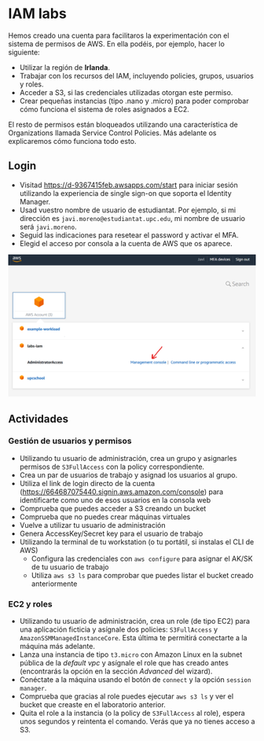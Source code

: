 # IAM labs

Hemos creado una cuenta para facilitaros la experimentación con el sistema de permisos de AWS. En ella podéis, por ejemplo, hacer lo siguiente:

* Utilizar la región de **Irlanda**.
* Trabajar con los recursos del IAM, incluyendo policies, grupos, usuarios y roles.
* Acceder a S3, si las credenciales utilizadas otorgan este permiso.
* Crear pequeñas instancias (tipo .nano y .micro) para poder comprobar cómo funciona el sistema de roles asignados a EC2.

El resto de permisos están bloqueados utilizando una característica de Organizations llamada Service Control Policies. Más adelante os explicaremos cómo funciona todo esto.

## Login

* Visitad https://d-9367415feb.awsapps.com/start para iniciar sesión utilizando la experiencia de single sign-on que soporta el Identity Manager.
* Usad vuestro nombre de usuario de estudiantat. Por ejemplo, si mi dirección es `javi.moreno@estudiantat.upc.edu`, mi nombre de usuario será `javi.moreno`.
* Seguid las indicaciones para resetear el password y activar el MFA.
* Elegid el acceso por consola a la cuenta de AWS que os aparece.

![SSO Login screeshot](sso-login.png)

## Actividades

### Gestión de usuarios y permisos

* Utilizando tu usuario de administración, crea un grupo y asignarles permisos de `S3FullAccess` con la policy correspondiente. 
* Crea un par de usuarios de trabajo y asignad los usuarios al grupo.
* Utiliza el link de login directo de la cuenta (https://664687075440.signin.aws.amazon.com/console) para identificarte como uno de esos usuarios en la consola web
* Comprueba que puedes acceder a S3 creando un bucket
* Comprueba que no puedes crear máquinas virtuales
* Vuelve a utilizar tu usuario de administración
* Genera AccessKey/Secret key para el usuario de trabajo
* Utilizando la terminal de tu workstation (o tu portátil, si instalas el CLI de AWS)
    * Configura las credenciales con `aws configure` para asignar el AK/SK de tu usuario de trabajo
    * Utiliza `aws s3 ls` para comprobar que puedes listar el bucket creado anteriormente

### EC2 y roles

* Utilizando tu usuario de administración, crea un role (de tipo EC2) para una aplicación ficticia y asígnale dos policies: `S3FullAccess` y `AmazonSSMManagedInstanceCore`. Esta última te permitirá conectarte a la máquina más adelante.
* Lanza una instancia de tipo `t3.micro` con Amazon Linux en la subnet pública de la *default vpc* y asígnale el role que has creado antes (encontrarás la opción en la sección *Advanced* del wizard).
* Conéctate a la máquina usando el botón de `connect` y la opción `session manager`.
* Comprueba que gracias al role puedes ejecutar `aws s3 ls` y ver el bucket que creaste en el laboratorio anterior.
* Quita el role a la instancia (o la policy de `S3FullAccess` al role), espera unos segundos y reintenta el comando. Verás que ya no tienes acceso a S3.



